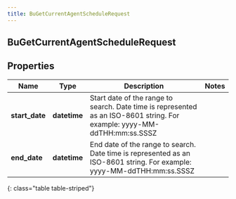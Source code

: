 ```yaml
---
title: BuGetCurrentAgentScheduleRequest
---
```

## BuGetCurrentAgentScheduleRequest

## Properties

|Name | Type | Description | Notes|
|------------ | ------------- | ------------- | -------------|
| **start_date** | **datetime** | Start date of the range to search. Date time is represented as an ISO-8601 string. For example: yyyy-MM-ddTHH:mm:ss.SSSZ | |
| **end_date** | **datetime** | End date of the range to search. Date time is represented as an ISO-8601 string. For example: yyyy-MM-ddTHH:mm:ss.SSSZ | |
{: class="table table-striped"}


